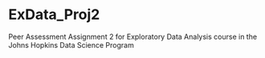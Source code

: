 ExData_Proj2
============

Peer Assessment Assignment 2 for Exploratory Data Analysis course in the Johns Hopkins Data Science Program
